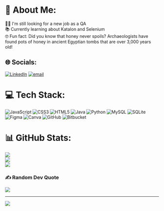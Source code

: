 # 💫 About Me:
🦸‍♂️ I'm still looking for a new job as a QA<br>📚 Currently learning about Katalon and Selenium<br>🤓 Fun fact: Did you know that honey never spoils? Archaeologists have found pots of honey in ancient Egyptian tombs that are over 3,000 years old!


## 🌐 Socials:
[![LinkedIn](https://img.shields.io/badge/LinkedIn-%230077B5.svg?logo=linkedin&logoColor=white)](https://linkedin.com/in/https://www.linkedin.com/in/rizki-hernawan-wicaksono-8940bb210/) [![email](https://img.shields.io/badge/Email-D14836?logo=gmail&logoColor=white)](mailto:rizkihernawan2121@gmail.com) 

# 💻 Tech Stack:
![JavaScript](https://img.shields.io/badge/javascript-%23323330.svg?style=for-the-badge&logo=javascript&logoColor=%23F7DF1E) ![CSS3](https://img.shields.io/badge/css3-%231572B6.svg?style=for-the-badge&logo=css3&logoColor=white) ![HTML5](https://img.shields.io/badge/html5-%23E34F26.svg?style=for-the-badge&logo=html5&logoColor=white) ![Java](https://img.shields.io/badge/java-%23ED8B00.svg?style=for-the-badge&logo=openjdk&logoColor=white) ![Python](https://img.shields.io/badge/python-3670A0?style=for-the-badge&logo=python&logoColor=ffdd54) ![MySQL](https://img.shields.io/badge/mysql-4479A1.svg?style=for-the-badge&logo=mysql&logoColor=white) ![SQLite](https://img.shields.io/badge/sqlite-%2307405e.svg?style=for-the-badge&logo=sqlite&logoColor=white) ![Figma](https://img.shields.io/badge/figma-%23F24E1E.svg?style=for-the-badge&logo=figma&logoColor=white) ![Canva](https://img.shields.io/badge/Canva-%2300C4CC.svg?style=for-the-badge&logo=Canva&logoColor=white) ![GitHub](https://img.shields.io/badge/github-%23121011.svg?style=for-the-badge&logo=github&logoColor=white) ![Bitbucket](https://img.shields.io/badge/bitbucket-%230047B3.svg?style=for-the-badge&logo=bitbucket&logoColor=white)
# 📊 GitHub Stats:
![](https://github-readme-stats.vercel.app/api?username=rizkihw21&theme=radical&hide_border=false&include_all_commits=true&count_private=true)<br/>
![](https://nirzak-streak-stats.vercel.app/?user=rizkihw21&theme=radical&hide_border=false)<br/>
![](https://github-readme-stats.vercel.app/api/top-langs/?username=rizkihw21&theme=radical&hide_border=false&include_all_commits=true&count_private=true&layout=compact)

### ✍️ Random Dev Quote
![](https://quotes-github-readme.vercel.app/api?type=horizontal&theme=radical)

---
[![](https://visitcount.itsvg.in/api?id=rizkihw21&icon=4&color=8)](https://visitcount.itsvg.in)

<!-- Proudly created with GPRM ( https://gprm.itsvg.in ) -->
